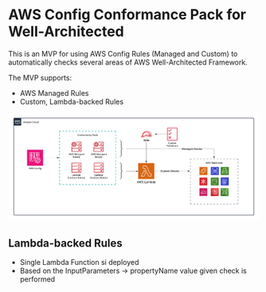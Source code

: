 # AWS Config Conformance Pack for Well-Architected

This is an MVP for using AWS Config Rules (Managed and Custom) to automatically checks several areas of AWS Well-Architected Framework.

The MVP supports:
- AWS Managed Rules
- Custom, Lambda-backed Rules

![Overview](https://github.com/MartinGavanda/aws-wa-conformance-pack/blob/main/overview.png)

## Lambda-backed Rules
- Single Lambda Function si deployed
- Based on the InputParameters -> propertyName value given check is performed